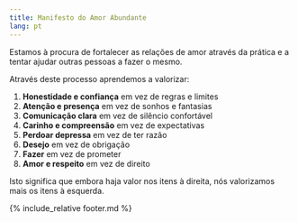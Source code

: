 ```yaml
---
title: Manifesto do Amor Abundante
lang: pt
---
```


Estamos à procura de fortalecer as relações de amor através da prática e a tentar ajudar outras pessoas a fazer o mesmo.

Através deste processo aprendemos a valorizar:
1. **Honestidade e confiança** em vez de regras e limites
2. **Atenção e presença** em vez de sonhos e fantasias
3. **Comunicação clara** em vez de silêncio confortável
4. **Carinho e compreensão** em vez de expectativas
5. **Perdoar depressa** em vez de ter razão
6. **Desejo** em vez de obrigação
7. **Fazer** em vez de prometer
8. **Amor e respeito** em vez de direito

Isto significa que embora haja valor nos itens à direita, nós valorizamos mais os itens à esquerda.


{% include_relative footer.md %}
